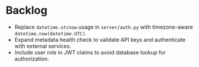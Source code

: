 # Backlog
- Replace `datetime.utcnow` usage in `server/auth.py` with timezone-aware `datetime.now(datetime.UTC)`.
- Expand metadata health check to validate API keys and authenticate with external services.
- Include user role in JWT claims to avoid database lookup for authorization.
